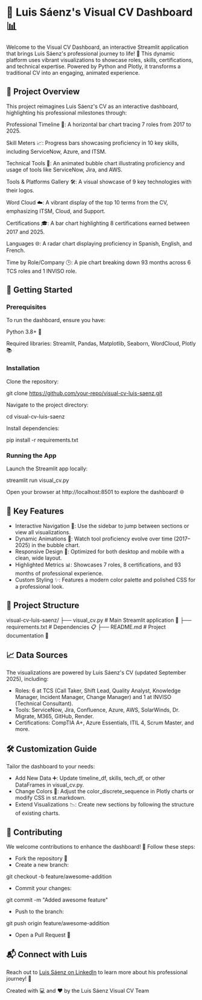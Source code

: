 # 🌟 Luis Sáenz's Visual CV Dashboard 📊

Welcome to the Visual CV Dashboard, an interactive Streamlit application that brings Luis Sáenz's professional journey to life! 🚀 This dynamic platform uses vibrant visualizations to showcase roles, skills, certifications, and technical expertise. Powered by Python and Plotly, it transforms a traditional CV into an engaging, animated experience.

## 📖 Project Overview

This project reimagines Luis Sáenz's CV as an interactive dashboard, highlighting his professional milestones through:

Professional Timeline 📅: A horizontal bar chart tracing 7 roles from 2017 to 2025.

Skill Meters 📈: Progress bars showcasing proficiency in 10 key skills, including ServiceNow, Azure, and ITSM.

Technical Tools 🔧: An animated bubble chart illustrating proficiency and usage of tools like ServiceNow, Jira, and AWS.

Tools & Platforms Gallery 🛠️: A visual showcase of 9 key technologies with their logos.

Word Cloud ☁️: A vibrant display of the top 10 terms from the CV, emphasizing ITSM, Cloud, and Support.

Certifications 🎓: A bar chart highlighting 8 certifications earned between 2017 and 2025.

Languages 🌐: A radar chart displaying proficiency in Spanish, English, and French.

Time by Role/Company 🕒: A pie chart breaking down 93 months across 6 TCS roles and 1 INVISO role.

## 🚀 Getting Started

### Prerequisites

To run the dashboard, ensure you have:

Python 3.8+ 🐍

Required libraries: Streamlit, Pandas, Matplotlib, Seaborn, WordCloud, Plotly 📚

### Installation

Clone the repository:

git clone https://github.com/your-repo/visual-cv-luis-saenz.git

Navigate to the project directory:

cd visual-cv-luis-saenz

Install dependencies:

pip install -r requirements.txt

### Running the App

Launch the Streamlit app locally:

streamlit run visual_cv.py

Open your browser at http://localhost:8501 to explore the dashboard! 🌐

## 🎨 Key Features

- Interactive Navigation 🧭: Use the sidebar to jump between sections or view all visualizations.
- Dynamic Animations 🎥: Watch tool proficiency evolve over time (2017–2025) in the bubble chart.
- Responsive Design 📱: Optimized for both desktop and mobile with a clean, wide layout.
- Highlighted Metrics 📊: Showcases 7 roles, 8 certifications, and 93 months of professional experience.
- Custom Styling ✨: Features a modern color palette and polished CSS for a professional look.

## 📂 Project Structure

visual-cv-luis-saenz/
├── visual_cv.py # Main Streamlit application 🎯
├── requirements.txt # Dependencies 📋
├── README.md # Project documentation 📖

## 📈 Data Sources

The visualizations are powered by Luis Sáenz's CV (updated September 2025), including:

- Roles: 6 at TCS (Call Taker, Shift Lead, Quality Analyst, Knowledge Manager, Incident Manager, Change Manager) and 1 at INVISO (Technical Consultant).
- Tools: ServiceNow, Jira, Confluence, Azure, AWS, SolarWinds, Dr. Migrate, M365, GitHub, Render.
- Certifications: CompTIA A+, Azure Essentials, ITIL 4, Scrum Master, and more.

## 🛠️ Customization Guide

Tailor the dashboard to your needs:

- Add New Data ➕: Update timeline_df, skills, tech_df, or other DataFrames in visual_cv.py.
- Change Colors 🎨: Adjust the color_discrete_sequence in Plotly charts or modify CSS in st.markdown.
- Extend Visualizations 📉: Create new sections by following the structure of existing charts.

## 🤝 Contributing

We welcome contributions to enhance the dashboard! 🙌 Follow these steps:

- Fork the repository 🍴
- Create a new branch:

git checkout -b feature/awesome-addition

- Commit your changes:

git commit -m "Added awesome feature"

- Push to the branch:

git push origin feature/awesome-addition

- Open a Pull Request 🚀

## 📬 Connect with Luis

Reach out to [Luis Sáenz on LinkedIn](https://www.linkedin.com/in/lsaenz) to learn more about his professional journey! 📩

Created with 💻 and ❤️ by the Luis Sáenz Visual CV Team
